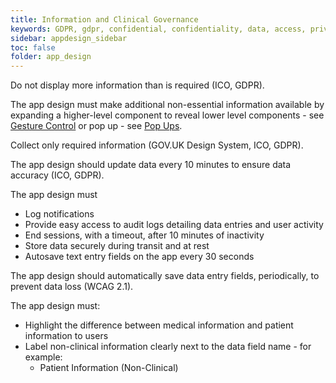 ```yaml
---
title: Information and Clinical Governance  
keywords: GDPR, gdpr, confidential, confidentiality, data, access, privacy, protocol,
sidebar: appdesign_sidebar
toc: false
folder: app_design 
---
```


Do not display more information than is required (ICO, GDPR).  

The app design must make additional non-essential information available by expanding a higher-level component to reveal lower level components - see [Gesture Control](/app-design/touch-gesture-control.html) or pop up - see [Pop Ups](/app-design/popups.html).

Collect only required information (GOV.UK Design System, ICO, GDPR).  

The app design should update data every 10 minutes to ensure data accuracy (ICO, GDPR).  

The app design must 
* Log notifications
* Provide easy access to audit logs detailing data entries and user activity
* End sessions, with a timeout, after 10 minutes of inactivity
* Store data securely during transit and at rest
* Autosave text entry fields on the app every 30 seconds

The app design should automatically save data entry fields, periodically, to prevent data loss (WCAG 2.1).  
  
The app design must: 
* Highlight the difference between medical information and patient information to users
* Label non-clinical information clearly next to the data field name - for example: 
   * Patient Information (Non-Clinical)
